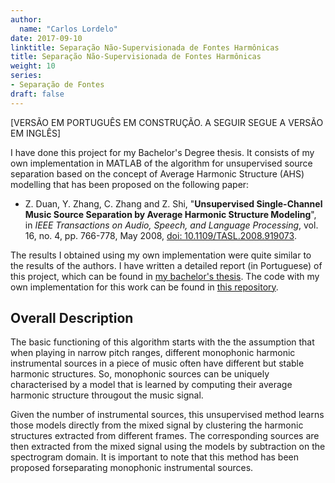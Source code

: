 ```yaml
---
author:
  name: "Carlos Lordelo"
date: 2017-09-10
linktitle: Separação Não-Supervisionada de Fontes Harmônicas
title: Separação Não-Supervisionada de Fontes Harmônicas
weight: 10
series:
- Separação de Fontes
draft: false
---
```


[VERSÃO EM PORTUGUÊS EM CONSTRUÇÃO. A SEGUIR SEGUE A VERSÃO EM INGLÊS]


I have done this project for my Bachelor's Degree thesis. It consists of my own implementation in MATLAB of the algorithm for unsupervised source separation based on the concept of Average Harmonic Structure (AHS) modelling that has been proposed on the following paper:

* Z. Duan, Y. Zhang, C. Zhang and Z. Shi, "__Unsupervised Single-Channel Music Source Separation by Average Harmonic Structure Modeling__", in _IEEE Transactions on Audio, Speech, and Language Processing_, vol. 16, no. 4, pp. 766-778, May 2008, [doi: 10.1109/TASL.2008.919073](https://doi.org/10.1109/TASL.2008.919073).

The results I obtained using my own implementation were quite similar to the results of the authors. I have written a detailed report (in Portuguese) of this project, which can be found in [my bachelor's thesis](http://monografias.poli.ufrj.br/monografias/monopoli10022740.pdf). The code with my own implementation for this work can be found in [this repository](https://github.com/cpvlordelo/source-separation-AHS).

## Overall Description
The basic functioning of this algorithm starts with the the assumption that when playing in narrow pitch ranges, different monophonic harmonic instrumental sources in a piece of music often have different but stable harmonic structures. So, monophonic sources can be uniquely characterised by a model that is learned by computing their average harmonic structure througout the music signal. 

Given the number of instrumental sources, this unsupervised method learns those models directly from the mixed signal by clustering the harmonic structures extracted from different frames. The corresponding sources are then extracted from the mixed signal using the models by subtraction on the spectrogram domain. It is important to note that this method has been proposed forseparating monophonic instrumental sources.